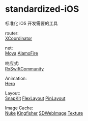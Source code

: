 # standardized-iOS
标准化 iOS 开发需要的工具

router: </br>
[XCoordinator](https://github.com/quickbirdstudios/XCoordinator)

net: </br>
[Moya](https://github.com/quickbirdstudios/XCoordinator)
[AlamoFire](https://github.com/Alamofire/Alamofire)

响应式: </br>
[RxSwiftCommunity](https://github.com/RxSwiftCommunity)

Animation: </br>
[Hero](https://github.com/HeroTransitions/Hero)

Layout: </br>
[SnapKit](https://github.com/SnapKit/SnapKit)
[FlexLayout](https://github.com/layoutBox/FlexLayout)
[PinLayout](https://github.com/layoutBox/PinLayout)

Image Cache: </br>
[Nuke](https://github.com/kean/Nuke)
[Kingfisher](https://github.com/onevcat/Kingfisher)
[SDWebImage](https://github.com/SDWebImage/SDWebImage)
[Texture](https://github.com/TextureGroup/Texture)
